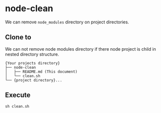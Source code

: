 # node-clean

We can remove `node_modules` directory on project directories.


## Clone to

We can not remove node modules directory if there node project is child in nested directory structure.

```
{Your projects directory}
├── node-clean
│   ├── README.md (This document)
│   └── clean.sh
└── {project directory}...
```


## Execute

```
sh clean.sh
```
